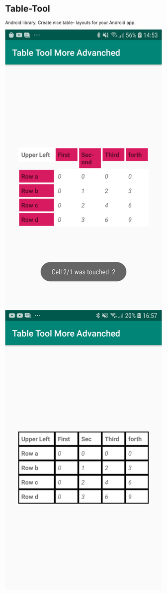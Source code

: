 # Table-Tool
Android library. Create nice table- layouts for your Android app.

![](Shot_1.png) ![](Shot_2.png)
